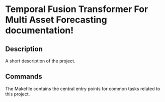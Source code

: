 # Temporal Fusion Transformer For Multi Asset Forecasting documentation!

## Description

A short description of the project.

## Commands

The Makefile contains the central entry points for common tasks related to this project.

